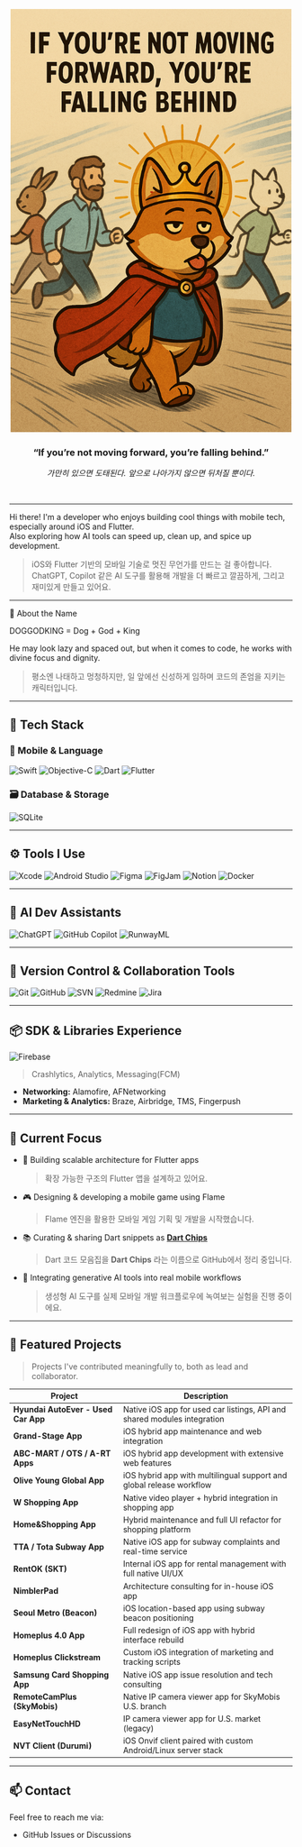 <p align="center">
  <img src="https://raw.githubusercontent.com/doggodking/doggodking/refs/heads/main/run.png" width="500" alt="Motivational Doggodking">
</p>

<h3 align="center">“If you’re not moving forward, you’re falling behind.”</h3>
<p align="center"><i>가만히 있으면 도태된다. 앞으로 나아가지 않으면 뒤처질 뿐이다.</i></p>

<br/>

---

Hi there! I'm a developer who enjoys building cool things with mobile tech, especially around iOS and Flutter.  
Also exploring how AI tools can speed up, clean up, and spice up development.  
> iOS와 Flutter 기반의 모바일 기술로 멋진 무언가를 만드는 걸 좋아합니다.  
> ChatGPT, Copilot 같은 AI 도구를 활용해 개발을 더 빠르고 깔끔하게, 그리고 재미있게 만들고 있어요.

---
👑 About the Name

DOGGODKING = Dog + God + King

He may look lazy and spaced out, but when it comes to code, he works with divine focus and dignity.
> 평소엔 나태하고 멍청하지만, 일 앞에선 신성하게 임하며 코드의 존엄을 지키는 캐릭터입니다.

---


## 🧠 Tech Stack

### 📱 Mobile & Language  
![Swift](https://img.shields.io/badge/Swift-F54A2A?logo=swift&logoColor=white)
![Objective-C](https://img.shields.io/badge/Objective--C-438CFC?logo=apple&logoColor=white)
![Dart](https://img.shields.io/badge/Dart-0175C2?logo=dart&logoColor=white)
![Flutter](https://img.shields.io/badge/Flutter-02569B?logo=flutter&logoColor=white)

### 🗃️ Database & Storage  
![SQLite](https://img.shields.io/badge/SQLite-003B57?logo=sqlite&logoColor=white)

---

## ⚙️ Tools I Use

![Xcode](https://img.shields.io/badge/Xcode-147EFB?logo=xcode&logoColor=white)
![Android Studio](https://img.shields.io/badge/Android%20Studio-3DDC84?logo=android-studio&logoColor=white)
![Figma](https://img.shields.io/badge/Figma-F24E1E?logo=figma&logoColor=white)
![FigJam](https://img.shields.io/badge/FigJam-8E44AD?logo=figma&logoColor=white)
![Notion](https://img.shields.io/badge/Notion-000000?logo=notion&logoColor=white)
![Docker](https://img.shields.io/badge/Docker-2496ED?logo=docker&logoColor=white)

---

## 🤖 AI Dev Assistants

![ChatGPT](https://img.shields.io/badge/ChatGPT-10A37F?logo=openai&logoColor=white)
![GitHub Copilot](https://img.shields.io/badge/GitHub%20Copilot-000000?logo=github&logoColor=white)
![RunwayML](https://img.shields.io/badge/RunwayML-FF007F?logoColor=white)

---

## 🧰 Version Control & Collaboration Tools

![Git](https://img.shields.io/badge/Git-F05032?logo=git&logoColor=white)
![GitHub](https://img.shields.io/badge/GitHub-181717?logo=github&logoColor=white)
![SVN](https://img.shields.io/badge/Subversion-809CC9?logo=subversion&logoColor=white)
![Redmine](https://img.shields.io/badge/Redmine-B32024?logo=redmine&logoColor=white)
![Jira](https://img.shields.io/badge/Jira-0052CC?logo=jira&logoColor=white)

---

## 📦 SDK & Libraries Experience

![Firebase](https://img.shields.io/badge/Firebase-FFCA28?logo=firebase&logoColor=black)
> Crashlytics, Analytics, Messaging(FCM)

- **Networking:** Alamofire, AFNetworking  
- **Marketing & Analytics:** Braze, Airbridge, TMS, Fingerpush

---

## 🚀 Current Focus

- 📱 Building scalable architecture for Flutter apps  
  > 확장 가능한 구조의 Flutter 앱을 설계하고 있어요.

- 🎮 Designing & developing a mobile game using Flame  
  > Flame 엔진을 활용한 모바일 게임 기획 및 개발을 시작했습니다.

- 📚 Curating & sharing Dart snippets as [**Dart Chips**](https://github.com/doggodking/dart-chips)  
  > Dart 코드 모음집을 **Dart Chips** 라는 이름으로 GitHub에서 정리 중입니다.

- 🤖 Integrating generative AI tools into real mobile workflows  
  > 생성형 AI 도구를 실제 모바일 개발 워크플로우에 녹여보는 실험을 진행 중이에요.

---

## 🧪 Featured Projects  
> Projects I've contributed meaningfully to, both as lead and collaborator.

| Project | Description |
|--------|-------------|
| **Hyundai AutoEver - Used Car App** | Native iOS app for used car listings, API and shared modules integration |
| **Grand-Stage App** | iOS hybrid app maintenance and web integration |
| **ABC-MART / OTS / A-RT Apps** | iOS hybrid app development with extensive web features |
| **Olive Young Global App** | iOS hybrid app with multilingual support and global release workflow |
| **W Shopping App** | Native video player + hybrid integration in shopping app |
| **Home&Shopping App** | Hybrid maintenance and full UI refactor for shopping platform |
| **TTA / Tota Subway App** | Native iOS app for subway complaints and real-time service |
| **RentOK (SKT)** | Internal iOS app for rental management with full native UI/UX |
| **NimblerPad** | Architecture consulting for in-house iOS app |
| **Seoul Metro (Beacon)** | iOS location-based app using subway beacon positioning |
| **Homeplus 4.0 App** | Full redesign of iOS app with hybrid interface rebuild |
| **Homeplus Clickstream** | Custom iOS integration of marketing and tracking scripts |
| **Samsung Card Shopping App** | Native iOS app issue resolution and tech consulting |
| **RemoteCamPlus (SkyMobis)** | Native IP camera viewer app for SkyMobis U.S. branch |
| **EasyNetTouchHD** | IP camera viewer app for U.S. market (legacy) |
| **NVT Client (Durumi)** | iOS Onvif client paired with custom Android/Linux server stack |

---

## 📫 Contact

Feel free to reach me via:  
- GitHub Issues or Discussions
